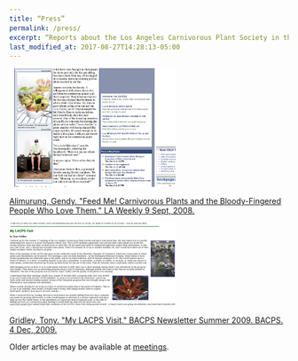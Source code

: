 ```yaml
---
title: “Press”
permalink: /press/
excerpt: “Reports about the Los Angeles Carnivorous Plant Society in the media.”
last_modified_at: 2017-08-27T14:28:13-05:00
---
```


<a href="http://www.laweekly.com/2008-09-11/la-vida/feed-me-carnivorous-plants-and-the-bloody-fingered-people-who-love-them/"><img src="/sites/default/files/photos/laweekly.png" width="300" height="214" alt="laweekly.png" /></a>

<a href="http://www.laweekly.com/2008-09-11/la-vida/feed-me-carnivorous-plants-and-the-bloody-fingered-people-who-love-them/">Alimurung, Gendy. "Feed Me! Carnivorous Plants and the Bloody-Fingered People Who Love Them." <u>LA Weekly</u> 9 Sept, 2008.
</a>

<a href="http://www.bacps.org/2009Summer/#lacps"><img src="/sites/default/files/photos/bacps-gridley.png" width="300" height="150" alt="bacps-gridley.png" /></a>


<a href="http://www.bacps.org/2009Summer/#lacps">Gridley, Tony. "My LACPS Visit." <u>BACPS Newsletter</u> Summer 2009. BACPS. 4 Dec, 2009.</a>




Older articles may be available at <a href='http://lacps.net/meetings' alt='' title='Meetings'>meetings</a>.